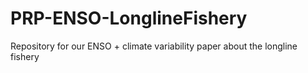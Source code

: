 # PRP-ENSO-LonglineFishery
Repository for our ENSO + climate variability paper about the longline fishery
